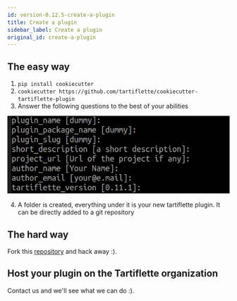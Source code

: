 ```yaml
---
id: version-0.12.5-create-a-plugin
title: Create a plugin
sidebar_label: Create a plugin
original_id: create-a-plugin
---
```


## The easy way

  1. `pip install cookiecutter`
  2. `cookiecutter https://github.com/tartiflette/cookiecutter-tartiflette-plugin`
  3. Answer the following questions to the best of your abilities

![tartiflette cookiecutter](/docs/assets/cookiecutter.png)

  4. A folder is created, everything under it is your new tartiflette plugin. It can be directly added to a git repository


## The hard way

Fork this [repository](https://github.com/tartiflette/tartiflette-plugin-time-it) and hack away :).

## Host your plugin on the Tartiflette organization

Contact us and we'll see what we can do :).

